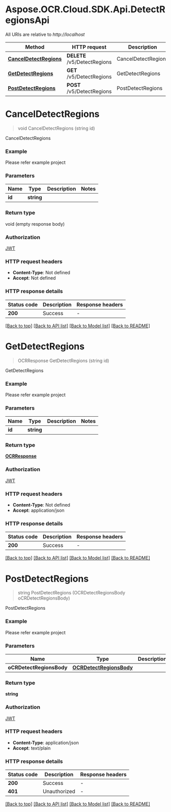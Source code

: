# Aspose.OCR.Cloud.SDK.Api.DetectRegionsApi

All URIs are relative to *http://localhost*

| Method | HTTP request | Description |
|--------|--------------|-------------|
| [**CancelDetectRegions**](DetectRegionsApi.md#canceldetectregions) | **DELETE** /v5/DetectRegions | CancelDetectRegions |
| [**GetDetectRegions**](DetectRegionsApi.md#getdetectregions) | **GET** /v5/DetectRegions | GetDetectRegions |
| [**PostDetectRegions**](DetectRegionsApi.md#postdetectregions) | **POST** /v5/DetectRegions | PostDetectRegions |

<a name="canceldetectregions"></a>
# **CancelDetectRegions**
> void CancelDetectRegions (string id)

CancelDetectRegions

### Example
Please refer example project

### Parameters

| Name | Type | Description | Notes |
|------|------|-------------|-------|
| **id** | **string** |  |  |

### Return type

void (empty response body)

### Authorization

[JWT](../README.md#JWT)

### HTTP request headers

 - **Content-Type**: Not defined
 - **Accept**: Not defined


### HTTP response details
| Status code | Description | Response headers |
|-------------|-------------|------------------|
| **200** | Success |  -  |

[[Back to top]](#) [[Back to API list]](../README.md#documentation-for-api-endpoints) [[Back to Model list]](../README.md#documentation-for-models) [[Back to README]](../README.md)

<a name="getdetectregions"></a>
# **GetDetectRegions**
> OCRResponse GetDetectRegions (string id)

GetDetectRegions

### Example
Please refer example project

### Parameters

| Name | Type | Description | Notes |
|------|------|-------------|-------|
| **id** | **string** |  |  |

### Return type

[**OCRResponse**](OCRResponse.md)

### Authorization

[JWT](../README.md#JWT)

### HTTP request headers

 - **Content-Type**: Not defined
 - **Accept**: application/json


### HTTP response details
| Status code | Description | Response headers |
|-------------|-------------|------------------|
| **200** | Success |  -  |

[[Back to top]](#) [[Back to API list]](../README.md#documentation-for-api-endpoints) [[Back to Model list]](../README.md#documentation-for-models) [[Back to README]](../README.md)

<a name="postdetectregions"></a>
# **PostDetectRegions**
> string PostDetectRegions (OCRDetectRegionsBody oCRDetectRegionsBody)

PostDetectRegions

### Example
Please refer example project

### Parameters

| Name | Type | Description | Notes |
|------|------|-------------|-------|
| **oCRDetectRegionsBody** | [**OCRDetectRegionsBody**](OCRDetectRegionsBody.md) |  |  |

### Return type

**string**

### Authorization

[JWT](../README.md#JWT)

### HTTP request headers

 - **Content-Type**: application/json
 - **Accept**: text/plain


### HTTP response details
| Status code | Description | Response headers |
|-------------|-------------|------------------|
| **200** | Success |  -  |
| **401** | Unauthorized |  -  |

[[Back to top]](#) [[Back to API list]](../README.md#documentation-for-api-endpoints) [[Back to Model list]](../README.md#documentation-for-models) [[Back to README]](../README.md)

